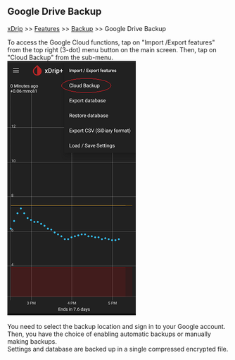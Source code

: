 ## Google Drive Backup
[xDrip](../README.md) >> [Features](./Features_page) >> [Backup](./Backup) >> Google Drive Backup  
  
To access the Google Cloud functions, tap on "Import /Export features" from the top right (3-dot) menu button on the main screen.  Then, tap on "Cloud Backup" from the sub-menu.  
![](./images/GCloudBackup.png)  
  
You need to select the backup location and sign in to your Google account.  
Then, you have the choice of enabling automatic backups or manually making backups.  
Settings and database are backed up in a single compressed encrypted file.  
